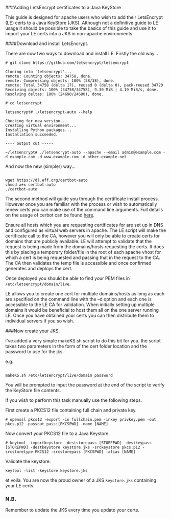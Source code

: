 ###Adding LetsEncrypt certificates to a Java KeyStore

This guide is designed for apache users who wish to add their LetsEncrypt (LE) certs to a Java KeyStore (JKS).
Although not a definitive guide to LE usage it should be possible to take the basics of this guide and use it to import your LE certs into a JKS in non-apache environments.

####Download and install LetsEncrypt.

There are now two ways to download and install LE.
Firstly the old way...

```
# git clone https://github.com/letsencrypt/letsencrypt

Cloning into 'letsencrypt'...
remote: Counting objects: 34758, done.
remote: Compressing objects: 100% (38/38), done.
remote: Total 34758 (delta 17), reused 0 (delta 0), pack-reused 34720
Receiving objects: 100% (34758/34758), 9.30 MiB | 4.19 MiB/s, done.
Resolving deltas: 100% (24690/24690), done.

# cd letsencrypt

letsencrypt# ./letsencrypt-auto --help

Checking for new version...
Creating virtual environment...
Installing Python packages...
Installation succeeded.

---- output cut -----

~/letsencrypt# ./letsencrypt-auto --apache --email admin@example.com -d example.com -d www.example.com -d other.example.net

```

And now the new (simpler) way...

```

wget https://dl.eff.org/certbot-auto
chmod a+x certbot-auto
./certbot-auto

```

The second method will guide you through the certificate install process.
However once you are familiar with the process or wish to automatically renew certs you can make use of the command line arguments.
Full details on the usage of cerbot can be found [here](https://certbot.eff.org/docs/using.html).


Ensure all hosts which you are requesting certificates for are set up in DNS and configured as virtual web servers in apache.  The LE script will make the certificate call to the CA, however you will only be able to create certs for domains that are publicly available. LE will attempt to validate that the request is being made from the domains/hosts requesting the certs. It does this by placing a temporary folder/file in the root of each apache vhost for which a cert is being requested and passing that in the request to the CA. The CA then validates the temp file is accessible and once confirmed generates and deploys the cert.

Once deployed you should be able to find your PEM files in ```/etc/letsencrypt/domain/live```.

LE allows you to create one cert for multiple domains/hosts as long as each are specified on the command line with the –d option and each one is accessible to the LE CA for validation. When initially setting up multiple domains it would be beneficial to host them all on the one server running LE. Once you have obtained your certs you can then distribute them to individual servers if you so wish.

###Now create your JKS.

I've added a very simple makeKS.sh script to do this bit for you.
the script takes two parameters in the form of the cert folder location and the password to use for the jks.

e.g.
```

makeKS.sh /etc/letsencrypt/live/domain password

```
You will be prompted to input the password at the end of the script to verify the KeyStore file contents.

If you wish to perform this task manually use the following steps.

First create a PKCS12 file containing full chain and private key.
```
# openssl pkcs12 -export -in fullchain.pem -inkey privkey.pem -out pkcs.p12 -passout pass:[PKCSPWD] -name [NAME]
```

Now convert your PKCS12 file to a Java Keystore.
```
# keytool -importkeystore -deststorepass [STOREPWD] -destkeypass [STOREPWD] -destkeystore keystore.jks -srckeystore pkcs.p12 -srcstoretype PKCS12 -srcstorepass [PKCSPWD] -alias [NAME]
```

Validate the keystore.
```
keytool -list -keystore keystore.jks
```

et voilà. You are now the proud owner of a JKS ```keystore.jks``` containing your LE certs. 

### N.B.
Remember to update the JKS every time you update your certs.

